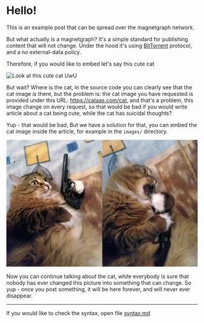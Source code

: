 # Hello!

This is an example post that can be spread over the magnetgraph network.

But what actually is a magnetgraph? It's a simple standard for publishing content that will not change. Under the hood it's using [BitTorrent](https://en.wikipedia.org/wiki/BitTorrent) protocol, and a no external-data policy.

Therefore, if you would like to embed let's say this cute cat

![Look at this cute cat UwU](https://cataas.com/cat)

But wait? Where is the cat, in the source code you can clearly see that the cat image _is_ there, but the problem is: the cat image you have requested is provided under this URL: https://cataas.com/cat, and that's a problem, this image change on every request, so that would be bad if you would write article about a cat being cute, while the cat has suicidal thoughts?

Yup - that would be bad, But we have a solution for that, you can embed the cat image inside the article, for example in the `images/` directory.

![Look at this well-seeded picture of a cat](images/cat.jpg)

Now you can continue talking about the cat, while everybody is sure that nobody has ever changed this picture into something that can change. So yup - once you post something, it will be here forever, and will never ever disappear.

-------------------

If you would like to check the syntax, open file [syntax.md](syntax.md)